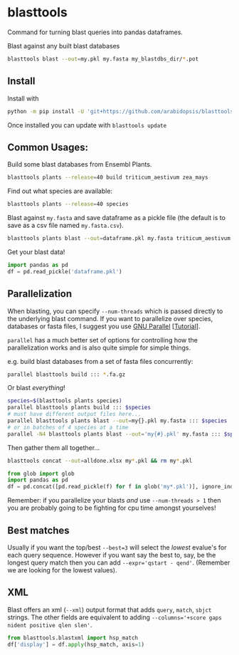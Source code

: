 # blasttools

Command for turning blast queries into pandas dataframes.

Blast against any built blast databases

```sh
blasttools blast --out=my.pkl my.fasta my_blastdbs_dir/*.pot
```


## Install

Install with

```sh
python -m pip install -U 'git+https://github.com/arabidopsis/blasttools.git'
```

Once installed you can update with `blasttools update`

## Common Usages:

Build some blast databases from Ensembl Plants.

```sh
blasttools plants --release=40 build triticum_aestivum zea_mays
```

Find out what species are available:

```sh
blasttools plants --release=40 species
```

Blast against `my.fasta` and save dataframe as a pickle file (the default is to
save as a csv file named `my.fasta.csv`).

```sh
blasttools plants blast --out=dataframe.pkl my.fasta triticum_aestivum zea_mays
```

Get your blast data!

```python
import pandas as pd
df = pd.read_pickle('dataframe.pkl')
```

## Parallelization

When blasting, you can specify `--num-threads` which is passed directly to the
underlying blast command. If you want to parallelize over species, databases or fasta files,
I suggest you use [GNU Parallel](https://www.gnu.org/software/parallel/) [[Tutorial](https://blog.ronin.cloud/gnu-parallel/)].

`parallel` has a much better set of options for controlling how the parallelization works
and is also quite simple for simple things.

e.g. build blast databases from a set of fasta files concurrently:

```sh
parallel blasttools build ::: *.fa.gz
```

Or blast _everything_!

```sh
species=$(blasttools plants species)
parallel blasttools plants build ::: $species
# must have different output files here...
parallel blasttools plants blast --out=my{}.pkl my.fasta ::: $species
# or in batches of 4 species at a time
parallel -N4 blasttools plants blast --out='my{#}.pkl' my.fasta ::: $species
```

Then gather them all together...

```sh
blasttools concat --out=alldone.xlsx my*.pkl && rm my*.pkl
 ```

```python
from glob import glob
import pandas as pd
df = pd.concat([pd.read_pickle(f) for f in glob('my*.pkl')], ignore_index=True)
```

Remember: if you parallelize your blasts _and_ use `--num-threads > 1`
then you are probably going to be fighting for cpu time
amongst yourselves!

## Best matches

Usually if you want the top/best `--best=3` will select the _lowest_ evalue's for
each query sequence. However if you want say the best to, say, be the longest query match
then you can add `--expr='qstart - qend'`. (Remember we are looking for the lowest values).

## XML

Blast offers an xml (`--xml`) output format that adds `query`, `match`, `sbjct` strings. The other
fields are equivalent to adding `--columns='+score gaps nident positive qlen slen'`.

```python
from blasttools.blastxml import hsp_match
df['display'] = df.apply(hsp_match, axis=1)
```
